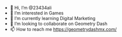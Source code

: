 - 👋 Hi, I’m @23434ali
- 👀 I’m interested in Games
- 🌱 I’m currently learning Digital Marketing
- 💞️ I’m looking to collaborate on Geometry Dash
- 📫 How to reach me https://geometrydashmx.com/

<!---
23434ali/23434ali is a ✨ special ✨ repository because its `README.md` (this file) appears on your GitHub profile.
You can click the Preview link to take a look at your changes.
--->
